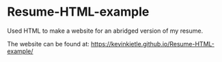 # Resume-HTML-example
Used HTML to make a website for an abridged version of my resume.

The website can be found at: <https://kevinkietle.github.io/Resume-HTML-example/>
